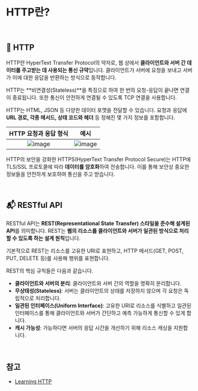 # HTTP란?

<br />

## 🛜 HTTP

HTTP란 HyperText Transfer Protocol의 약자로, 웹 상에서 **클라이언트와 서버 간 데이터를 주고받는 데 사용되는 통신 규약**입니다. 클라이언트가 서버에 요청을 보내고 서버가 이에 대한 응답을 반환하는 방식으로 동작합니다.

HTTP는 **비연결성(Stateless)**을 특징으로 하여 한 번의 요청-응답이 끝나면 연결이 종료됩니다. 또한 통신이 안전하게 연결될 수 있도록 TCP 연결을 사용합니다.

HTTP는 HTML, JSON 등 다양한 데이터 포맷을 전달할 수 있습니다. 요청과 응답에 **URL 경로, 각종 메서드, 상태 코드와 헤더** 등 정해진 몇 가지 정보를 포함합니다.

|**HTTP 요청과 응답 형식**|**예시**|
|:---:|:--:|
|<img alt="image" src="https://www.oreilly.com/openbook/webclient/wcp_0301.gif" />|<img alt="image" src="https://www.oreilly.com/openbook/webclient/wcp_0302.gif" />|

HTTP의 보안을 강화한 HTTPS(HyperText Transfer Protocol Secure)는 HTTP에 TLS/SSL 프로토콜에 따라 **데이터를 암호화**하여 전송합니다. 이를 통해 보안상 중요한 정보들을 안전하게 보호하여 통신을 주고 받습니다.

<br />

## 📬 RESTful API

RESTful API는 **REST(Representational State Transfer) 스타일을 준수해 설계된 API**를 의미합니다. REST는 **웹의 리소스를 클라이언트와 서버가 일관된 방식으로 처리할 수 있도록 하는 설계 원칙**입니다.

기본적으로 REST는 리소스를 고유한 URI로 표현하고, HTTP 메서드(GET, POST, PUT, DELETE 등)를 사용해 행위를 표현합니다.

REST의 핵심 규칙들은 다음과 같습니다.

- **클라이언트와 서버의 분리**: 클라이언트와 서버 간의 역할을 명확히 분리합니다.
- **무상태성(Stateless)**: 서버는 클라이언트의 상태를 저장하지 않으며 각 요청은 독립적으로 처리합니다.
- **일관된 인터페이스(Uniform Interface)**: 고유한 URI로 리소스를 식별하고 일관된 인터페이스를 통해 클라이언트와 서버가 간단하고 예측 가능하게 통신할 수 있게 합니다.
- **캐시 가능성**: 가능하다면 서버의 응답 시간을 개선하기 위해 리소스 캐싱을 지원합니다.

<br />

## 참고

- [Learning HTTP](https://www.oreilly.com/openbook/webclient/ch03.html)

